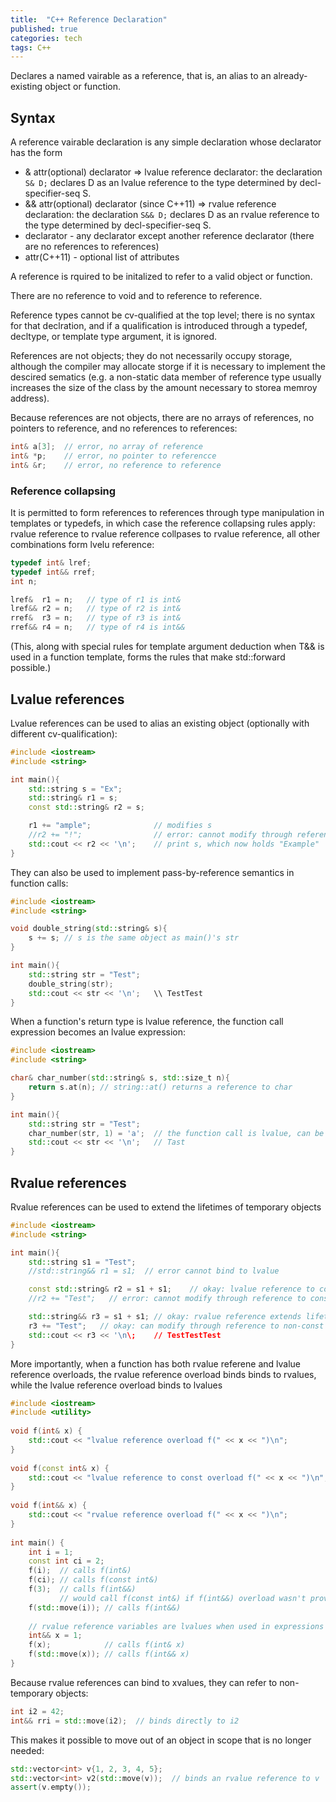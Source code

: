 ```yaml
---
title:  "C++ Reference Declaration"
published: true
categories: tech
tags: C++
---
```


Declares a named vairable as a reference, that is, an alias to an already-existing object or function.

## Syntax

A reference vairable declaration is any simple declaration whose declarator has the form

- & attr(optional) declarator => lvalue reference declarator: the declaration `S& D;` declares D as an lvalue reference to the type determined by decl-specifier-seq S.
- && attr(optional) declarator (since C++11) => rvalue reference declaration: the declaration `S&& D;` declares D as an rvalue reference to the type determined by decl-specifier-seq S.
- declarator - any declarator except another reference declarator (there are no references to references)
- attr(C++11) - optional list of attributes

A reference is rquired to be initalized to refer to a valid object or function.

There are no reference to void and to reference to reference.

Reference types cannot be cv-qualified at the top level; there is no syntax for that declration, and if a qualification is introduced
through a typedef, decltype, or template type argument, it is ignored.

References are not objects; they do not necessarily occupy storage, although the compiler may allocate storge if it is necessary to 
implement the descired sematics (e.g. a non-static data member of reference type usually increases the size of the class by the amount
necessary to storea memroy address).

Because references are not objects, there are no arrays of references, no pointers to reference, and no references to references:

```cpp
int& a[3];  // error, no array of reference
int& *p;    // error, no pointer to referencce
int& &r;    // error, no reference to reference
```

### Reference collapsing

It is permitted to form references to references through type manipulation in templates or typedefs, in which case the reference 
collapsing rules apply: rvalue reference to rvalue reference collpases to rvalue reference, all other combinations form lvelu reference:

```cpp
typedef int& lref;
typedef int&& rref;
int n;

lref&  r1 = n;   // type of r1 is int&
lref&& r2 = n;   // type of r2 is int&
rref&  r3 = n;   // type of r3 is int&
rref&& r4 = n;   // type of r4 is int&&
```

(This, along with special rules for template argument deduction when T&& is used in a function template, forms the rules that make
std::forward possible.)

## Lvalue references

Lvalue references can be used to alias an existing object (optionally with different cv-qualification):

```cpp
#include <iostream>
#include <string>

int main(){
    std::string s = "Ex";
    std::string& r1 = s;
    const std::string& r2 = s;

    r1 += "ample";              // modifies s
    //r2 += "!";                // error: cannot modify through reference to const
    std::cout << r2 << '\n';    // print s, which now holds "Example"
}
```

They can also be used to implement pass-by-reference semantics in function calls:

```cpp
#include <iostream>
#include <string>

void double_string(std::string& s){
    s += s; // s is the same object as main()'s str
}

int main(){
    std::string str = "Test";
    double_string(str);
    std::cout << str << '\n';   \\ TestTest
}
```

When a function's return type is lvalue reference, the function call expression becomes an lvalue expression:

```cpp
#include <iostream>
#include <string>

char& char_number(std::string& s, std::size_t n){
    return s.at(n); // string::at() returns a reference to char
}

int main(){
    std::string str = "Test";
    char_number(str, 1) = 'a';  // the function call is lvalue, can be assigned to
    std::cout << str << '\n';   // Tast
}
```

## Rvalue references

Rvalue references can be used to extend the lifetimes of temporary objects

```cpp
#include <iostream>
#include <string>

int main(){
    std::string s1 = "Test";
    //std::string&& r1 = s1;  // error cannot bind to lvalue

    const std::string& r2 = s1 + s1;    // okay: lvalue reference to const extends lifetime
    //r2 += "Test";   // error: cannot modify through reference to const

    std::string&& r3 = s1 + s1; // okay: rvalue reference extends lifetime
    r3 += "Test";   // okay: can modify through reference to non-const
    std::cout << r3 << '\n\;    // TestTestTest
}
```

More importantly, when a function has both rvalue referene and lvalue reference overloads, the rvalue reference overload binds
binds to rvalues, while the lvalue reference overload binds to lvalues

```cpp
#include <iostream>
#include <utility>
 
void f(int& x) {
    std::cout << "lvalue reference overload f(" << x << ")\n";
}
 
void f(const int& x) {
    std::cout << "lvalue reference to const overload f(" << x << ")\n";
}
 
void f(int&& x) {
    std::cout << "rvalue reference overload f(" << x << ")\n";
}
 
int main() {
    int i = 1;
    const int ci = 2;
    f(i);  // calls f(int&)
    f(ci); // calls f(const int&)
    f(3);  // calls f(int&&)
           // would call f(const int&) if f(int&&) overload wasn't provided
    f(std::move(i)); // calls f(int&&)
 
    // rvalue reference variables are lvalues when used in expressions
    int&& x = 1;
    f(x);            // calls f(int& x)
    f(std::move(x)); // calls f(int&& x)
}
```

Because rvalue references can bind to xvalues, they can refer to non-temporary objects:

```cpp
int i2 = 42;
int&& rri = std::move(i2);  // binds directly to i2
```

This makes it possible to move out of an object in scope that is no longer needed:

```cpp
std::vector<int> v{1, 2, 3, 4, 5};
std::vector<int> v2(std::move(v));  // binds an rvalue reference to v
assert(v.empty());
```
